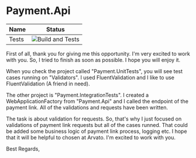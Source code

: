 # Payment.Api
| Name | Status |
| ------ | ------ |
| Tests | ![Build and Tests](https://github.com/eniskurtayyilmaz/payment.api/actions/workflows/main.yml/badge.svg) |

First of all, thank you for giving me this opportunity. I'm very excited to work with you. So, I tried to finish as soon as possible. I hope you will enjoy it.

When you check the project called "Payment.UnitTests", you will see test cases running on "Validators". I used FluentValidation and I like to use FluentValidation (A friend in need).

The other project is "Payment.IntegrationTests". I created a WebApplicationFactory from "Payment.Api" and I called the endpoint of the payment link. All of the validations and requests have been written.

The task is about validation for requests. So, that's why I just focused on validations of payment link requests but all of the cases runned. That could be added some business logic of payment link process, logging etc. I hope that it will be helpful to chosen at Arvato. I'm excited to work with you.

Best Regards,